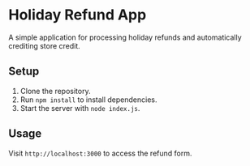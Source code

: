 # Holiday Refund App

A simple application for processing holiday refunds and automatically crediting store credit.

## Setup

1. Clone the repository.
2. Run `npm install` to install dependencies.
3. Start the server with `node index.js`.

## Usage

Visit `http://localhost:3000` to access the refund form.
